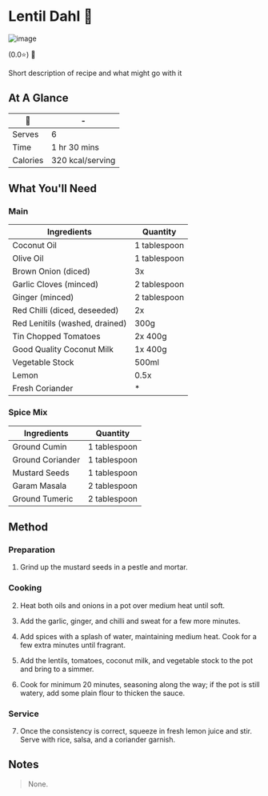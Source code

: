 # Lentil Dahl 🥘

![image](https://drive.google.com/uc?export=view&id=1wgNpJ5Y8XfwfvIM_kVZ_EPLn6pPzpT_H)

[//]: # (when adding google drive link, just replace the asset id, don't change anything else about the above link otherwise the image will not display)

[//]: # (remember to give rating and delete the green heart if not a whole-health dish)

(0.0⭐️) 💚 

Short description of recipe and what might go with it

## At A Glance

🥘 | -
-- | --
Serves | 6
Time | 1 hr 30 mins
Calories | 320 kcal/serving

## What You'll Need

### **Main**

Ingredients | Quantity
-- | --
Coconut Oil | 1 tablespoon
Olive Oil | 1 tablespoon
Brown Onion (diced) | 3x
Garlic Cloves (minced) | 2 tablespoon
Ginger (minced) | 2 tablespoon
Red Chilli (diced, deseeded) | 2x
Red Lenitils (washed, drained) | 300g
Tin Chopped Tomatoes | 2x 400g
Good Quality Coconut Milk | 1x 400g
Vegetable Stock | 500ml
Lemon | 0.5x
Fresh Coriander | *

### **Spice Mix**

Ingredients | Quantity
-- | --
Ground Cumin | 1 tablespoon
Ground Coriander | 1 tablespoon
Mustard Seeds | 1 tablespoon
Garam Masala | 2 tablespoon
Ground Tumeric | 2 tablespoon

## Method

### **Preparation**

1. Grind up the mustard seeds in a pestle and mortar.

### **Cooking**

2. Heat both oils and onions in a pot over medium heat until soft.

3. Add the garlic, ginger, and chilli and sweat for a few more minutes.

4. Add spices with a splash of water, maintaining medium heat. Cook for a few extra minutes until fragrant.

5. Add the lentils, tomatoes, coconut milk, and vegetable stock to the pot and bring to a simmer.

6. Cook for minimum 20 minutes, seasoning along the way; if the pot is still watery, add some plain flour to thicken the sauce.

### **Service**

7. Once the consistency is correct, squeeze in fresh lemon juice and stir. Serve with rice, salsa, and a coriander garnish.

## Notes

> None.